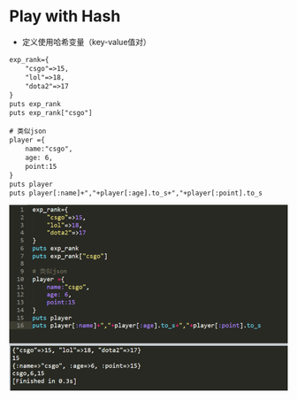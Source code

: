 # Play with Hash

* 定义使用哈希变量（key-value值对）

```text
exp_rank={
	"csgo"=>15,
	"lol"=>18,
	"dota2"=>17
}
puts exp_rank
puts exp_rank["csgo"]

# 类似json
player ={
	name:"csgo",
	age: 6,
	point:15
}
puts player
puts player[:name]+","+player[:age].to_s+","+player[:point].to_s
```

![Hash](../.gitbook/assets/image%20%2865%29.png)

